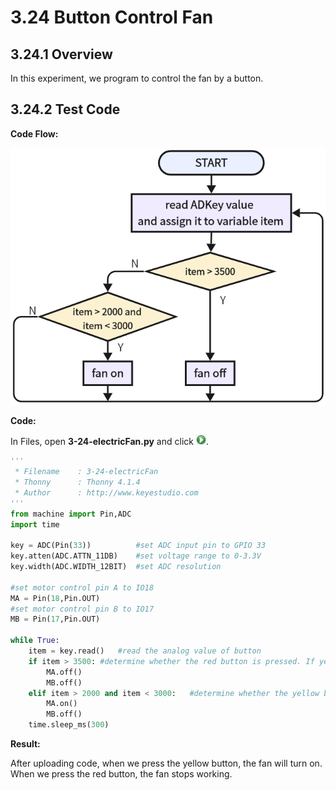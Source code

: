 # 3.24 Button Control Fan

## 3.24.1 Overview

In this experiment, we program to control the fan by a button.

## 3.24.2 Test Code

**Code Flow:**

![6-24-2-1](./media/6-24-2-1.png)

**Code:**

In Files, open **3-24-electricFan.py** and click ![](media/run.jpg).

```python
'''
 * Filename    : 3-24-electricFan
 * Thonny      : Thonny 4.1.4
 * Author      : http://www.keyestudio.com
'''
from machine import Pin,ADC
import time

key = ADC(Pin(33))			#set ADC input pin to GPIO 33
key.atten(ADC.ATTN_11DB)	#set voltage range to 0-3.3V
key.width(ADC.WIDTH_12BIT)	#set ADC resolution

#set motor control pin A to IO18
MA = Pin(18,Pin.OUT)
#set motor control pin B to IO17
MB = Pin(17,Pin.OUT)

while True:
    item = key.read()	#read the analog value of button
    if item > 3500:	#determine whether the red button is pressed. If yes, motor stops
        MA.off()
        MB.off()
    elif item > 2000 and item < 3000:	#determine whether the yellow button is pressed. If yes, motor rotates
        MA.on()
        MB.off()
    time.sleep_ms(300)


```

**Result:**

After uploading code, when we press the yellow button, the fan will turn on. When we press the red button, the fan stops working. 

